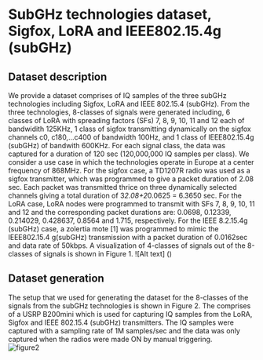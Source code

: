 # SubGHz technologies dataset, Sigfox, LoRA and IEEE802.15.4g (subGHz)
## Dataset description
We provide a dataset comprises of IQ samples of the three subGHz technologies including Sigfox, LoRA and IEEE 802.15.4 (subGHz). From the three technologies, 8-classes of signals were generated including, 6 classes of LoRA with spreading factors (SFs) 7, 8, 9, 10, 11 and 12 each of bandwidith 125KHz, 1 class of sigfox transmitting dynamically on the sigfox channels c0, c180,...c400 of bandwidth 100Hz, and 1 class of IEEE802.15.4g (subGHz) of bandwith 600KHz. For each signal class, the data was captured for a duration of 120 sec (120,000,000 IQ samples per class). We consider a use case in which the technologies operate in Europe at a center frequency of 868MHz. For the sigfox case, a TD1207R radio was used as a sigfox transmitter, which was programmed to give a packet duration of 2.08 sec. Each packet was transmitted thrice on three dynamically selected channels giving a total duration of 3*2.08+2*0.0625 = 6.3650 sec. For the LoRA case, LoRA nodes were programmed to transmit with SFs 7, 8, 9, 10, 11 and 12 and the corresponding packet durations are: 0.0698, 0.12339, 0.214029, 0.428637, 0.8564 and 1.715, respectively. For the IEEE 8.2.15.4g (subGHz) case, a zolertia mote [1] was programmed to mimic the IEEE802.15.4 g(subGHz) transmission with a packet duration of 0.0162sec and data rate of 50kbps. A visualization of 4-classes of signals out of the 8-classes of signals is shown in Figure 1. 
![Alt text] ()
## Dataset generation 
The setup that we used for generating the dataset for the 8-classes of the signals from the subGHz technologies is shown in Figure 2. The comprises of a USRP B200mini which is used for capturing IQ samples from the LoRA, Sigfox and IEEE 802.15.4 (subGHz) transmitters. The IQ samples were captured with a sampling rate of 1M samples/sec and the data was only captured when the radios were made ON by manual triggering.  
![figure2](https://user-images.githubusercontent.com/24733570/39812528-500afe0e-538d-11e8-9077-2570952dcf80.png)

